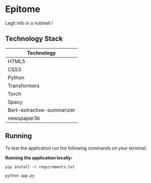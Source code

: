 # Epitome
Legit info in a nutshell !

## Technology Stack

| Technology  | 
|-------------|
| HTML5       |
| CSS3        | 
| Python      | 
| Transformers|                                          
| Torch       |               
| Spacy       |  
| Bert-extractive-summarizer|
|newspaper3k  |

## Running

To test the application run the following commands on your terminal:

**Running the application locally:**

```
pip install -r requirements.txt

python app.py

